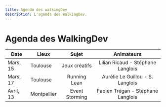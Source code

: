 ```yaml
---
title: Agenda des walkingDev
description: L'agenda des WalkingDev.
---
```


# Agenda des WalkingDev


| Date       | Lieux       | Sujet             | Animateurs                          |
| --------   | --------    |:-----------------:| :----------------------------------:|
| Mars, 15   | Toulouse    | Jeux créatifs     | Lilian Ricaud - Stéphane Langlois   |
| Mars, 17   | Toulouse    | Running Lean      | Aurélie Le Guillou - S. Langlois    |
| Avril, 13  | Montpellier | Event Storming    | Fabien Trégan - Stéphane Langlois   |
